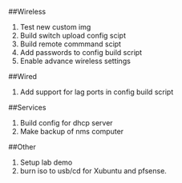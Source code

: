 ##Wireless
1. Test new custom img
2. Build switch upload config scipt
3. Build remote commmand scipt
4. Add passwords to config build script
5. Enable advance wireless settings

##Wired
1. Add support for lag ports in config build script

##Services
1. Build config for dhcp server
2. Make backup of nms computer

##Other
1. Setup lab demo
2. burn iso to usb/cd for Xubuntu and pfsense.

